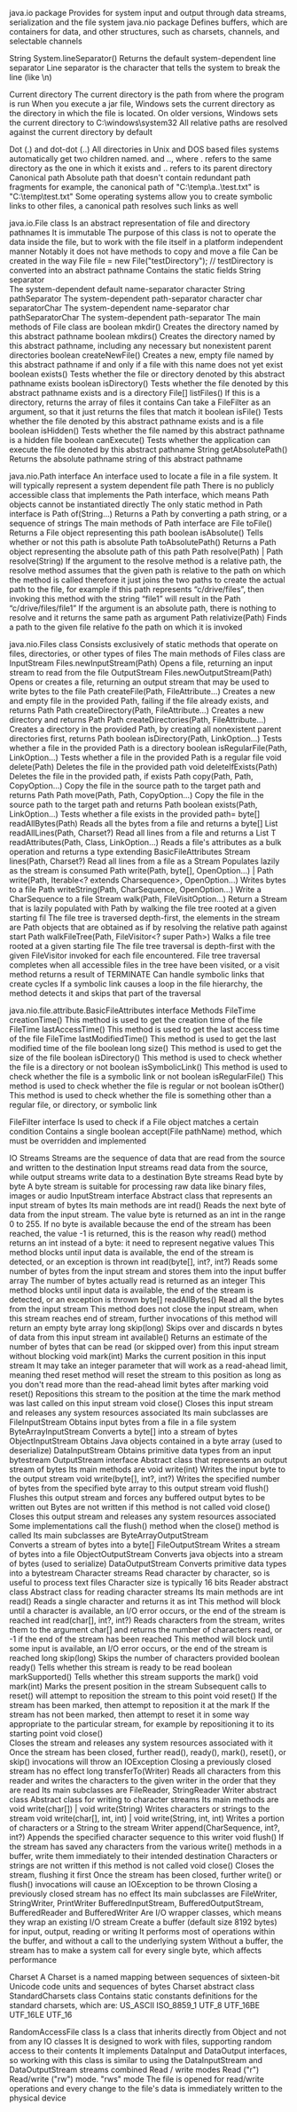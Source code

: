 java.io package 
  Provides for system input and output through data streams, serialization and the file system
java.nio package 
  Defines buffers, which are containers for data, and other structures, such as charsets, channels, and selectable channels

String System.lineSeparator()
  Returns the default system-dependent line separator 
    Line separator is the character that tells the system to break the line (like \n)

Current directory
  The current directory is the path from where the program is run
  When you execute a jar file, Windows sets the current directory 
    as the directory in which the file is located.
    On older versions, Windows sets the current directory to C:\windows\system32
  All relative paths are resolved against the current directory by default  

Dot (.) and dot-dot (..)
  All directories in Unix and DOS based files systems automatically get two children named. and .., 
    where . refers to the same directory as the one in which it exists 
    and .. refers to its parent directory
  Canonical path
    Absolute path that doesn't contain redundant path fragments
      for example, the canonical path of "C:\temp\a\..\test.txt" is "C:\temp\test.txt"
    Some operating systems allow you to create symbolic links to other files,
      a canonical path resolves such links as well

java.io.File class
  Is an abstract representation of file and directory pathnames
  It is immutable
  The purpose of this class is not to operate the data inside the file, 
    but to work with the file itself in a platform independent manner
  Notably it does not have methods to copy and move a file
  Can be created in the way
    File file = new File("testDirectory"); // testDirectory is converted into an abstract pathname
  Contains the static fields
    String separator  
      The system-dependent default name-separator character
    String pathSeparator
      The system-dependent path-separator character
    char separatorChar
      The system-dependent name-separator
    char pathSeparatorChar
      The system-dependent path-separator
  The main methods of File class are
    boolean mkdir()
      Creates the directory named by this abstract pathname
    boolean mkdirs()
      Creates the directory named by this abstract pathname, including any necessary but nonexistent parent directories
    boolean createNewFile()
      Creates a new, empty file named by this abstract pathname if and only if a file with this name does not yet exist
    boolean exists()
      Tests whether the file or directory denoted by this abstract pathname exists
    boolean isDirectory()
      Tests whether the file denoted by this abstract pathname exists and is a directory
    File[] listFiles()
      If this is a directory, returns the array of files it contains
      Can take a FileFilter as an argument, so that it just returns the files that match it
    boolean isFile()
      Tests whether the file denoted by this abstract pathname exists and is a file
    boolean isHidden()
      Tests whether the file named by this abstract pathname is a hidden file
    boolean canExecute()
      Tests whether the application can execute the file denoted by this abstract pathname
    String getAbsolutePath()
      Returns the absolute pathname string of this abstract pathname
    
java.nio.Path interface
  An interface used to locate a file in a file system. It will typically represent a system dependent file path
  There is no publicly accessible class that implements the Path interface, 
    which means Path objects cannot be instantiated directly
  The only static method in Path interface is
    Path of(String...)
      Returns a Path by converting a path string, or a sequence of strings
  The main methods of Path interface are
    File toFile()
      Returns a File object representing this path
    boolean isAbsolute()
      Tells whether or not this path is absolute
    Path toAbsolutePath()
      Returns a Path object representing the absolute path of this path
    Path resolve(Path) | Path resolve(String)
      If the argument to the resolve method is a relative path,
        the resolve method assumes that the given path is relative to the path on which the method is called
        therefore it just joins the two paths to create the actual path to the file, for example
        if this path represents “c/drive/files”, then invoking this method with the string “file1” will result in the Path “c/drive/files/file1”
      If the argument is an absolute path, there is nothing to resolve and it returns the same path as argument
    Path relativize(Path)
      Finds a path to the given file relative fo the path on which it is invoked

java.nio.Files class
  Consists exclusively of static methods that operate on files, directories, or other types of files
  The main methods of Files class are
    InputStream Files.newInputStream(Path)
      Opens a file, returning an input stream to read from the file
    OutputStream Files.newOutputStream(Path)
      Opens or creates a file, returning an output stream that may be used to write bytes to the file
    Path createFile(Path, FileAttribute...)
      Creates a new and empty file in the provided Path, failing if the file already exists, and returns Path
    Path createDirectory(Path, FileAttribute...)
      Creates a new directory and returns Path
    Path createDirectories(Path, FileAttribute...)
      Creates a directory in the provided Path, by creating all nonexistent parent directories first, returns Path
    boolean isDirectory(Path, LinkOption...)
      Tests whether a file in the provided Path is a directory
    boolean isRegularFile(Path, LinkOption...)
      Tests whether a file in the provided Path is a regular file
    void delete(Path)
      Deletes the file in the provided path
    void deleteIfExists(Path)
      Deletes the file in the provided path, if exists
    Path copy(Path, Path, CopyOption...)
      Copy the file in the source path to the target path and returns Path
    Path move(Path, Path, CopyOption...)
      Copy the file in the source path to the target path and returns Path
    boolean exists(Path, LinkOption...)
      Tests whether a file exists in the provided path=
    byte[] readAllBytes(Path)
      Reads all the bytes from a file and returns a byte[]
    List<String> readAllLines(Path, Charset?)
      Read all lines from a file and returns a List<String>
    <T extends BasicFileAttributes> T readAttributes(Path, Class<T>, LinkOption...)
      Reads a file's attributes as a bulk operation and returns a type extending BasicFileAttributes
    Stream<String> lines(Path, Charset?)
      Read all lines from a file as a Stream
      Populates lazily as the stream is consumed
    Path write(Path, byte[], OpenOption...) | Path write(Path, Iterable<? extends Charsequence>, OpenOption...)
      Writes bytes to a file
    Path writeString(Path, CharSequence, OpenOption...)
      Write a CharSequence to a file
    Stream<Path> walk(Path, FileVisitOption...)
      Return a Stream that is lazily populated with Path by walking the file tree rooted at a given starting fil
      The file tree is traversed depth-first, 
        the elements in the stream are Path objects that are obtained as if by resolving the relative path against start
    Path walkFileTree(Path, FileVisitor<? super Path>)
      Walks a file tree rooted at a given starting file
      The file tree traversal is depth-first with the given FileVisitor invoked for each file encountered. 
      File tree traversal completes when all accessible files in the tree have been visited, 
        or a visit method returns a result of TERMINATE
      Can handle symbolic links that create cycles
        If a symbolic link causes a loop in the file hierarchy, the method detects it and skips that part of the traversal

java.nio.file.attribute.BasicFileAttributes interface
  Methods
    FileTime creationTime()
      This method is used to get the creation time of the file
    FileTime lastAccessTime()
      This method is used to get the last access time of the file
    FileTime lastModifiedTime()
      This method is used to get the last modified time of the file
    boolean long size()
      This method is used to get the size of the file
    boolean isDirectory()
      This method is used to check whether the file is a directory or not
    boolean isSymbolicLink()
      This method is used to check whether the file is a symbolic link or not
    boolean isRegularFile()
      This method is used to check whether the file is regular or not
    boolean isOther()
      This method is used to check whether the file is something other than a regular file, or directory, or symbolic link

FileFilter interface
  Is used to check if a File object matches a certain condition
  Contains a single boolean accept(File pathName) method, which must be overridden and implemented

IO Streams
  Streams are the sequence of data that are read from the source and written to the destination
  Input streams read data from the source, while output streams write data to a destination
  Byte streams
    Read byte by byte
    A byte stream is suitable for processing raw data like binary files, images or audio
    InputStream interface
      Abstract class that represents an input stream of bytes
      Its main methods are
        int read()
          Reads the next byte of data from the input stream. 
          The value byte is returned as an int in the range 0 to 255. 
          If no byte is available because the end of the stream has been reached, the value -1 is returned,
            this is the reason why read() method returns an int instead of a byte: it need to represent negative values 
          This method blocks until input data is available, the end of the stream is detected, or an exception is thrown
        int read(byte[], int?, int?)
          Reads some number of bytes from the input stream and stores them into the input buffer array
          The number of bytes actually read is returned as an integer
          This method blocks until input data is available, the end of the stream is detected, or an exception is thrown
        byte[] readAllBytes()
          Read all the bytes from the input stream
          This method does not close the input stream,
            when this stream reaches end of stream, 
            further invocations of this method will return an empty byte array
        long skip(long)
          Skips over and discards n bytes of data from this input stream
        int available()
          Returns an estimate of the number of bytes that can be read (or skipped over) from this input stream without blocking
        void mark(int)
          Marks the current position in this input stream
          It may take an integer parameter that will work as a read-ahead limit,
            meaning thed reset method will reset the stream to this position
            as long as you don't read more than the read-ahead limit bytes after marking
        void reset()
          Repositions this stream to the position at the time the mark method was last called on this input stream
        void close()
          Closes this input stream and releases any system resources associated
      Its main subclasses are
        FileInputStream
          Obtains input bytes from a file in a file system
        ByteArrayInputStream
          Converts a byte[] into a stream of bytes
        ObjectInputStream
          Obtains Java objects contained in a byte array (used to deserialize)
        DataInputStream
          Obtains primitive data types from an input bytestream
    OutputStream interface
      Abstract class that represents an output stream of bytes
      Its main methods are
        void write(int)
          Writes the input byte to the output stream
        void write(byte[], int?, int?)
          Writes the specified number of bytes from the specified byte array to this output stream
        void flush()
          Flushes this output stream and forces any buffered output bytes to be written out
          Bytes are not written if this method is not called
        void close()
          Closes this output stream and releases any system resources associated
          Some implementations call the flush() method when the close() method is called
      Its main subclasses are
        ByteArrayOutputStream          
          Converts a stream of bytes into a byte[] 
        FileOutputStream
          Writes a stream of bytes into a file
        ObjectOutputStream
          Converts java objects into a stream of bytes (used to serialize)
        DataOutputStream
          Converts primitive data types into a bytestream
  Character streams
    Read character by character, so is useful to process text files
    Character size is typically 16 bits
    Reader abstract class
      Abstract class for reading character streams 
      Its main methods are
        int read()
          Reads a single character and returns it as int
          This method will block until a character is available, an I/O error occurs, or the end of the stream is reached
        int read(char[], int?, int?)
          Reads characters from the stream, writes them to the argument char[]
            and returns the number of characters read, or -1 if the end of the stream has been reached
          This method will block until some input is available, an I/O error occurs, or the end of the stream is reached
        long skip(long)
          Skips the number of characters provided
        boolean ready()
          Tells whether this stream is ready to be read
        boolean markSupported()
          Tells whether this stream supports the mark()
        void mark(int)
          Marks the present position in the stream
          Subsequent calls to reset() will attempt to reposition the stream to this point
        void reset()
          If the stream has been marked, then attempt to reposition it at the mark
          If the stream has not been marked, then attempt to reset it in some way appropriate to the particular stream, 
            for example by repositioning it to its starting point
        void close()    
          Closes the stream and releases any system resources associated with it
          Once the stream has been closed, further read(), ready(), mark(), reset(), or skip() invocations will throw an IOException
          Closing a previously closed stream has no effect
        long transferTo(Writer)
          Reads all characters from this reader and writes the characters to the given writer in the order that they are read
      Its main subclasses are 
        FileReader, StringReader
    Writer abstract class
      Abstract class for writing to character streams
      Its main methods are
        void write(char[]) | void write(String)
          Writes characters or strings to the stream
        void write(char[], int, int) | void write(String, int, int)
          Writes a portion of characters or a String to the stream
        Writer append(CharSequence, int?, int?)
          Appends the specified character sequence to this writer
        void flush()
          If the stream has saved any characters from the various write() methods in a buffer, 
            write them immediately to their intended destination
          Characters or strings are not written if this method is not called
        void close()
          Closes the stream, flushing it first
          Once the stream has been closed, further write() or flush() invocations will cause an IOException to be thrown
          Closing a previously closed stream has no effect
      Its main subclasses are 
        FileWriter, StringWriter, PrintWriter
  BufferedInputStream, BufferedOutputStream, BufferedReader and BufferedWriter
    Are I/O wrapper classes, which means they wrap an existing I/O stream
    Create a buffer (default size 8192 bytes) for input, output, reading or writing
    It performs most of operations within the buffer, and without a call to the underlying system
    Without a buffer, the stream has to make a system call for every single byte, which affects performance

Charset
  A Charset is a named mapping between sequences of sixteen-bit Unicode code units and sequences of bytes
  Charset abstract class
  StandardCharsets class
    Contains static constants definitions for the standard charsets, which are:
      US_ASCII
      ISO_8859_1
      UTF_8
      UTF_16BE
      UTF_16LE
      UTF_16

RandomAccessFile class
  Is a class that inherits directly from Object and not from any IO classes
  It is designed to work with files, supporting random access to their contents
  It implements DataInput and DataOutput interfaces, 
    so working with this class is similar to using the DataInputStream and DataOutputStream streams combined
  Read / write modes 
    Read ("r") 
    Read/write ("rw") mode. 
    "rws" mode 
      The file is opened for read/write operations and every change to the file's data is immediately written to the physical device